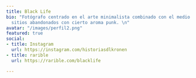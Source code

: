 ```yaml
---
title: Black Life
bio: "Fotógrafo centrado en el arte minimalista combinado con el medio rural y los
  sitios abandonados con cierto aroma punk. \n"
avatar: "/images/perfil2.png"
featured: true
social:
- title: Instagram
  url: https://instagram.com/historiasdlkronen
- title: rarible
  url: https://rarible.com/blacklife

---
```

